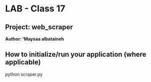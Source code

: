 # LAB - Class 17
## Project: web_scraper
**Author: ’Maysaa albataineh**

## How to initialize/run your application (where applicable)
python scraper.py
